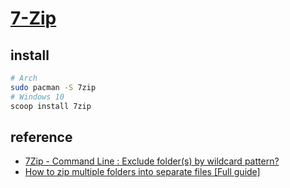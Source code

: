 # [7-Zip](https://www.7-zip.org)

## install

```sh
# Arch
sudo pacman -S 7zip
# Windows 10
scoop install 7zip
```

## reference

- [7Zip - Command Line : Exclude folder(s) by wildcard pattern?](https://superuser.com/questions/97342/7zip-command-line-exclude-folders-by-wildcard-pattern)
- [How to zip multiple folders into separate files [Full guide]](https://windowsreport.com/zip-multiple-folders-separate-files/)
